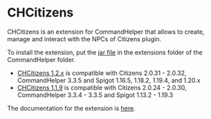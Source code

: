 CHCitizens
========

CHCitizens is an extension for CommandHelper that allows to create, manage and interact with the NPCs of Citizens plugin.

To install the extension, put the [jar file](https://letsbuild.net/jenkins/job/CHCitizens/) in the extensions folder of the CommandHelper folder.

- [CHCitizens 1.2.x](https://letsbuild.net/jenkins/job/CHCitizens/lastSuccessfulBuild/) is compatible with Citizens 2.0.31 - 2.0.32, CommandHelper 3.3.5 and Spigot 1.16.5, 1.18.2, 1.19.4, and 1.20.x
- [CHCitizens 1.1.9](https://letsbuild.net/jenkins/job/CHCitizens/29/) is compatible with Citizens 2.0.24 - 2.0.30, CommandHelper 3.3.4 - 3.3.5 and Spigot 1.13.2 - 1.19.3

The documentation for the extension is [here](documentation/Documentation.md).